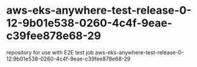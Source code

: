 # aws-eks-anywhere-test-release-0-12-9b01e538-0260-4c4f-9eae-c39fee878e68-29
repository for use with E2E test job aws-eks-anywhere-test-release-0-12:9b01e538-0260-4c4f-9eae-c39fee878e68-29
